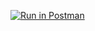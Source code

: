 [![Run in Postman](https://run.pstmn.io/button.svg)](https://app.getpostman.com/run-collection/8225abcc4b967fe3fd34)